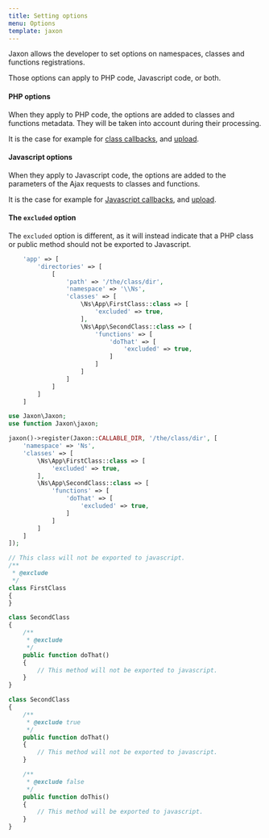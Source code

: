 ```yaml
---
title: Setting options
menu: Options
template: jaxon
---
```


Jaxon allows the developer to set options on namespaces, classes and functions registrations.

Those options can apply to PHP code, Javascript code, or both.

#### PHP options

When they apply to PHP code, the options are added to classes and functions metadata.
They will be taken into account during their processing.

It is the case for example for [class callbacks](../../features/callbacks.html), and [upload](../../features/upload.html).

#### Javascript options

When they apply to Javascript code, the options are added to the parameters of the Ajax requests to classes and functions.

It is the case for example for [Javascript callbacks](../../requests/js-callbacks.html), and [upload](../../features/upload.html).

#### The `excluded` option

The `excluded` option is different, as it will instead indicate that a PHP class or public method should not be exported to Javascript.

```php
    'app' => [
        'directories' => [
            [
                'path' => '/the/class/dir',
                'namespace' => '\\Ns',
                'classes' => [
                    \Ns\App\FirstClass::class => [
                        'excluded' => true,
                    ],
                    \Ns\App\SecondClass::class => [
                        'functions' => [
                            'doThat' => [
                                'excluded' => true,
                            ]
                        ]
                    ]
                ]
            ]
        ]
    ]
```

```php
use Jaxon\Jaxon;
use function Jaxon\jaxon;

jaxon()->register(Jaxon::CALLABLE_DIR, '/the/class/dir', [
    'namespace' => 'Ns',
    'classes' => [
        \Ns\App\FirstClass::class => [
            'excluded' => true,
        ],
        \Ns\App\SecondClass::class => [
            'functions' => [
                'doThat' => [
                    'excluded' => true,
                ]
            ]
        ]
    ]
]);
```

```php
// This class will not be exported to javascript.
/**
 * @exclude
 */
class FirstClass
{
}
```

```php
class SecondClass
{
    /**
     * @exclude
     */
    public function doThat()
    {
        // This method will not be exported to javascript.
    }
}
```

```php
class SecondClass
{
    /**
     * @exclude true
     */
    public function doThat()
    {
        // This method will not be exported to javascript.
    }

    /**
     * @exclude false
     */
    public function doThis()
    {
        // This method will be exported to javascript.
    }
}
```
